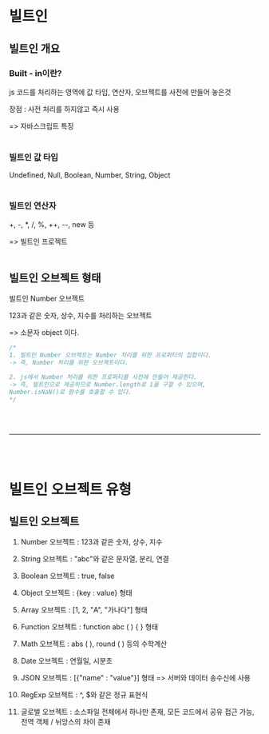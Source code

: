 # 빌트인
## 빌트인 개요
### Built - in이란?
js 코드를 처리하는 영역에 값 타입, 연산자, 오브젝트를 사전에 만들어 놓은것

장점 : 사전 처리를 하지않고 즉시 사용

=> 자바스크립트 특징
<br></br>


### 빌트인 값 타입
Undefined, Null, Boolean, Number, String, Object
<br></br>

### 빌트인 연산자
+, -, *, /, %, ++, --, new 등

=> 빌트인 프로젝트
<br></br>

## 빌트인 오브젝트 형태
빌트인 Number 오브젝트

123과 같은 숫자, 상수, 지수를 처리하는 오브젝트

=> 소문자 object 이다.
```js
/*
1. 빌트인 Number 오브젝트는 Number 처리를 위한 프로퍼티의 집합이다.
-> 즉, Number 처리를 위한 오브젝트이다.

2. js에서 Number 처리를 위한 프로퍼티를 사전에 만들어 제공한다.
-> 즉, 빌트인으로 제공하므로 Number.length로 1을 구할 수 있으며, 
Number.isNaN()로 함수를 호출할 수 있다.
*/
```
<br></br>

---
<br></br>

# 빌트인 오브젝트 유형
## 빌트인 오브젝트
1. Number 오브젝트 : 123과 같은 숫자, 상수, 지수

2. String 오브젝트 : "abc"와 같은 문자열, 분리, 연결

3. Boolean 오브젝트 : true, false

4. Object 오브젝트 : {key : value} 형태

5. Array 오브젝트 : [1, 2, "A", "가나다"] 형태

6. Function 오브젝트 : function abc ( ) { } 형태

7. Math 오브젝트 : abs ( ), round ( ) 등의 수학계산

7. Date 오브젝트 : 연월일, 시분초

8. JSON 오브젝트 : [{"name" : "value"}] 형태  => 서버와 데이터 송수신에 사용

9. RegExp 오브젝트 : ^, $와 같은 정규 표현식

10. 글로벌 오브젝트 : 소스파일 전체에서 하나만 존재, 모든 코드에서 공유 접근 가능, 전역 객체 / 뉘앙스의 차이 존재